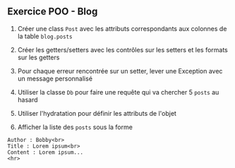 Exercice POO - Blog
-------------------

1. Créer une class ``Post`` avec les attributs correspondants aux colonnes de la table ``blog.posts``

2. Créer les getters/setters avec les contrôles sur les setters et les formats sur les getters

3. Pour chaque erreur rencontrée sur un setter, lever une Exception avec un message personnalisé

4. Utiliser la classe ``Db`` pour faire une requête qui va chercher 5 ``posts`` au hasard

5. Utiliser l'hydratation pour définir les attributs de l'objet

6. Afficher la liste des ``posts`` sous la forme
```
Author : Bobby<br>
Title : Lorem ipsum<br>
Content : Lorem ipsum...
<hr>
```